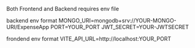 Both Frontend and Backend requires env file

backend env format
MONGO_URI=mongodb+srv://YOUR-MONGO-URI/ExpenseApp
PORT=YOUR_PORT
JWT_SECRET=YOUR-JWTSECRET

frondend env format
VITE_API_URL=http://localhost:YOUR_PORT